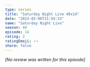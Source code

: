 ```yaml
---
type: series
title: "Saturday Night Live 48x14"
date: "2023-03-06T21:59:33"
name: "Saturday Night Live"
season: 48
episode: 14
rating: 2
ratingEmoji: ⭐️⭐️
share: false
---
```


_[No review was written for this episode]_
